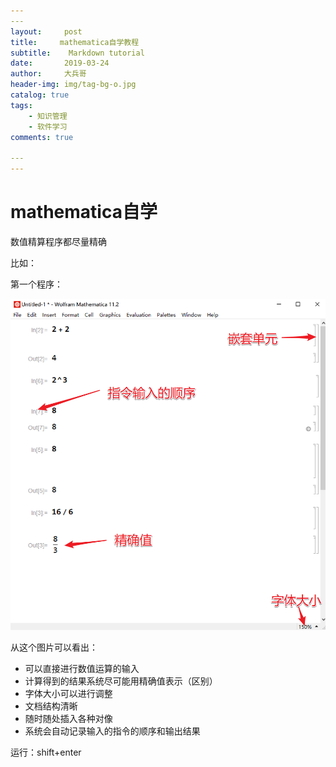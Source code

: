 ```yaml
---
​---
layout:     post
title:     mathematica自学教程
subtitle:    Markdown tutorial
date:       2019-03-24
author:     大兵哥
header-img: img/tag-bg-o.jpg
catalog: true
tags:
    - 知识管理
    - 软件学习
comments: true

​---
---
```


# mathematica自学

数值精算程序都尽量精确

比如：

第一个程序：

![图片](/img2/1553439310559.png)

从这个图片可以看出：

* 可以直接进行数值运算的输入
* 计算得到的结果系统尽可能用精确值表示（区别）
* 字体大小可以进行调整
* 文档结构清晰
* 随时随处插入各种对像
* 系统会自动记录输入的指令的顺序和输出结果

运行：shift+enter

